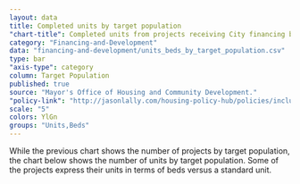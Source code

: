```yaml
---
layout: data
title: Completed units by target population
"chart-title": Completed units from projects receiving City financing by target population
category: "Financing-and-Development"
data: "financing-and-development/units_beds_by_target_population.csv"
type: bar
"axis-type": category
column: Target Population
published: true
source: "Mayor's Office of Housing and Community Development."
"policy-link": "http://jasonlally.com/housing-policy-hub/policies/inclusionary-housing/"
scale: "5"
colors: YlGn
groups: "Units,Beds"
---
```


While the previous chart shows the number of projects by target population, the chart below shows the number of units by target population. Some of the projects express their units in terms of beds versus a standard unit.